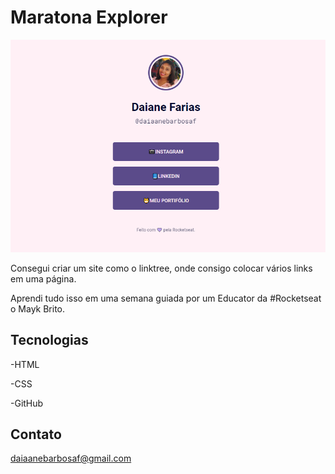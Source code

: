 # Maratona Explorer

![prewiew](./prewiew.PNG)

Consegui criar um site como o linktree, onde consigo colocar vários links em uma página.

Aprendi tudo isso em uma semana guiada por um Educator da #Rocketseat o Mayk Brito.


## Tecnologias

-HTML

-CSS

-GitHub

## Contato 

daiaanebarbosaf@gmail.com
